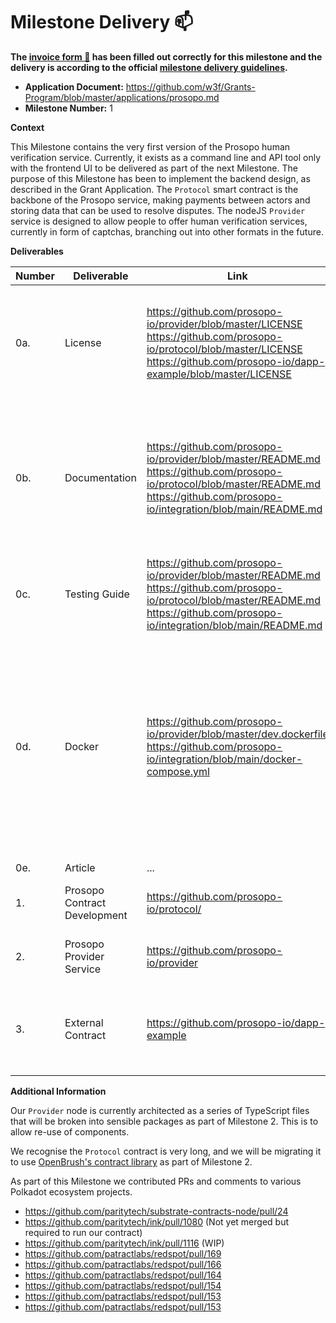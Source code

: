 # Milestone Delivery :mailbox:

**The [invoice form :pencil:](https://docs.google.com/forms/d/e/1FAIpQLSfmNYaoCgrxyhzgoKQ0ynQvnNRoTmgApz9NrMp-hd8mhIiO0A/viewform) has been filled out correctly for this milestone and the delivery is according to the official [milestone delivery guidelines](https://github.com/w3f/Grants-Program/blob/master/docs/milestone-deliverables-guidelines.md).**  

* **Application Document:** https://github.com/w3f/Grants-Program/blob/master/applications/prosopo.md
* **Milestone Number:** 1

**Context**

This Milestone contains the very first version of the Prosopo human verification service. Currently, it exists as a command line and API tool only with the frontend UI to be delivered as part of the next Milestone. The purpose of this Milestone has been to implement the backend design, as described in the Grant Application. The `Protocol` smart contract is the backbone of the Prosopo service, making payments between actors and storing data that can be used to resolve disputes. The nodeJS `Provider` service is designed to allow people to offer human verification services, currently in form of captchas, branching out into other formats in the future.

**Deliverables**

| Number | Deliverable | Link | Notes |
| ------------- | ------------- | ------------- |------------- |
| 0a. | License |https://github.com/prosopo-io/provider/blob/master/LICENSE https://github.com/prosopo-io/protocol/blob/master/LICENSE https://github.com/prosopo-io/dapp-example/blob/master/LICENSE| The links are to the main license files. The individual source files also have license headers.| 
| 0b.  | Documentation | https://github.com/prosopo-io/provider/blob/master/README.md https://github.com/prosopo-io/protocol/blob/master/README.md https://github.com/prosopo-io/integration/blob/main/README.md | The README files explain how to use each repository. However, the repos are best used together in the integration repository. | 
| 0c.  | Testing Guide	 | https://github.com/prosopo-io/provider/blob/master/README.md https://github.com/prosopo-io/protocol/blob/master/README.md https://github.com/prosopo-io/integration/blob/main/README.md | The README files contain details of how to run the tests.| 
| 0d.  | Docker |https://github.com/prosopo-io/provider/blob/master/dev.dockerfile https://github.com/prosopo-io/integration/blob/main/docker-compose.yml| A dockerfile exists for the Provider repo. The various repos are pulled together in the `integration` repository, in which a docker compose file spins up 3 containers  - `Provider`, `Substrate`, and `MongoDB`| 
| 0e.  | Article |...| ...| 
| 1.  | Prosopo Contract Development |https://github.com/prosopo-io/protocol/| The repo containing the smart contract | 
| 2.  | Prosopo Provider Service |https://github.com/prosopo-io/provider| The repo containing the Provider software | 
| 3.  | External Contract |https://github.com/prosopo-io/dapp-example| An external example contract which demonstrates how to call our contract | 

**Additional Information**

Our `Provider` node is currently architected as a series of TypeScript files that will be broken into sensible packages as part of Milestone 2. This is to allow re-use of components.

We recognise the `Protocol` contract is very long, and we will be migrating it to use [OpenBrush's contract library](https://github.com/Supercolony-net/openbrush-contracts/tree/c71097ff10ef6d187bf9c86f0248bfbc6ec40a3c/docs/docs/smart-contracts) as part of Milestone 2.

As part of this Milestone we contributed PRs and comments to various Polkadot ecosystem projects.

- https://github.com/paritytech/substrate-contracts-node/pull/24
- https://github.com/paritytech/ink/pull/1080 (Not yet merged but required to run our contract)
- https://github.com/paritytech/ink/pull/1116 (WIP)
- https://github.com/patractlabs/redspot/pull/169
- https://github.com/patractlabs/redspot/pull/166
- https://github.com/patractlabs/redspot/pull/164
- https://github.com/patractlabs/redspot/pull/154
- https://github.com/patractlabs/redspot/pull/153
- https://github.com/patractlabs/redspot/pull/153

